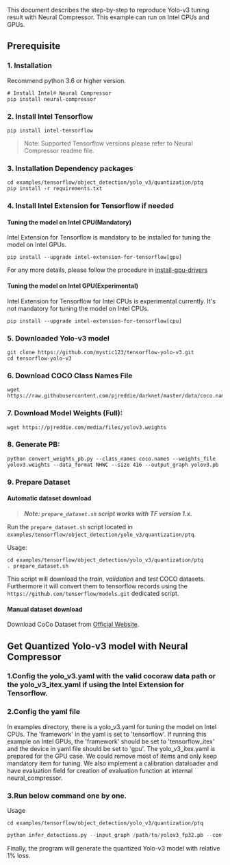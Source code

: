 This document describes the step-by-step to reproduce Yolo-v3 tuning result with Neural Compressor. This example can run on Intel CPUs and GPUs.

## Prerequisite


### 1. Installation
Recommend python 3.6 or higher version.

```shell
# Install Intel® Neural Compressor
pip install neural-compressor
```

### 2. Install Intel Tensorflow
```shell
pip install intel-tensorflow
```
> Note: Supported Tensorflow versions please refer to Neural Compressor readme file.

### 3. Installation Dependency packages
```shell
cd examples/tensorflow/object_detection/yolo_v3/quantization/ptq
pip install -r requirements.txt
```

### 4. Install Intel Extension for Tensorflow if needed
#### Tuning the model on Intel CPU(Mandatory)
Intel Extension for Tensorflow is mandatory to be installed for tuning the model on Intel GPUs.

```shell
pip install --upgrade intel-extension-for-tensorflow[gpu]
```
For any more details, please follow the procedure in [install-gpu-drivers](https://github.com/intel-innersource/frameworks.ai.infrastructure.intel-extension-for-tensorflow.intel-extension-for-tensorflow/blob/master/docs/install/install_for_gpu.md#install-gpu-drivers)

#### Tuning the model on Intel GPU(Experimental)
Intel Extension for Tensorflow for Intel CPUs is experimental currently. It's not mandatory for tuning the model on Intel CPUs.

```shell
pip install --upgrade intel-extension-for-tensorflow[cpu]
```

### 5. Downloaded Yolo-v3 model
```shell
git clone https://github.com/mystic123/tensorflow-yolo-v3.git
cd tensorflow-yolo-v3
```

### 6. Download COCO Class Names File
```shell
wget https://raw.githubusercontent.com/pjreddie/darknet/master/data/coco.names
```

### 7. Download Model Weights (Full):
```shell
wget https://pjreddie.com/media/files/yolov3.weights
```

### 8. Generate PB:
```shell
python convert_weights_pb.py --class_names coco.names --weights_file yolov3.weights --data_format NHWC --size 416 --output_graph yolov3.pb
```

### 9. Prepare Dataset

#### Automatic dataset download

> **_Note: `prepare_dataset.sh` script works with TF version 1.x._**

Run the `prepare_dataset.sh` script located in `examples/tensorflow/object_detection/yolo_v3/quantization/ptq`.

Usage:
```shell
cd examples/tensorflow/object_detection/yolo_v3/quantization/ptq
. prepare_dataset.sh
```

This script will download the *train*, *validation* and *test* COCO datasets. Furthermore it will convert them to
tensorflow records using the `https://github.com/tensorflow/models.git` dedicated script.

#### Manual dataset download
Download CoCo Dataset from [Official Website](https://cocodataset.org/#download).

## Get Quantized Yolo-v3 model with Neural Compressor

### 1.Config the yolo_v3.yaml with the valid cocoraw data path or the yolo_v3_itex.yaml if using the Intel Extension for Tensorflow.

### 2.Config the yaml file
In examples directory, there is a yolo_v3.yaml for tuning the model on Intel CPUs. The 'framework' in the yaml is set to 'tensorflow'. If running this example on Intel GPUs, the 'framework' should be set to 'tensorflow_itex' and the device in yaml file should be set to 'gpu'. The yolo_v3_itex.yaml is prepared for the GPU case. We could remove most of items and only keep mandatory item for tuning. We also implement a calibration dataloader and have evaluation field for creation of evaluation function at internal neural_compressor.

### 3.Run below command one by one.
Usage
```shell
cd examples/tensorflow/object_detection/yolo_v3/quantization/ptq
```
```python
python infer_detections.py --input_graph /path/to/yolov3_fp32.pb --config ./yolo_v3.yaml --output_graph /path/to/save/yolov3_tuned3.pb
```

Finally, the program will generate the quantized Yolo-v3 model with relative 1% loss.
